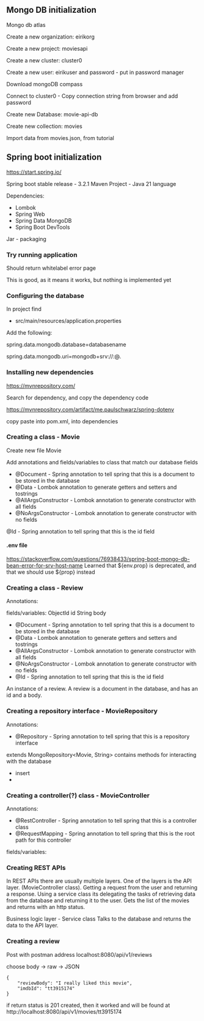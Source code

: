 
## Mongo DB initialization

Mongo db atlas

Create a new organization: eirikorg

Create a new project: moviesapi

Create a new cluster: cluster0

Create a new user: eirikuser and password - put in password manager

Download mongoDB compass

Connect to cluster0 - Copy connection string from browser and add password

Create new Database: movie-api-db

Create new collection: movies

Import data from movies.json, from tutorial


## Spring boot initialization
https://start.spring.io/

Spring boot stable release - 3.2.1 
Maven Project - Java 21 language

Dependencies:
* Lombok
* Spring Web
* Spring Data MongoDB
* Spring Boot DevTools

Jar - packaging


### Try running application

Should return whitelabel error page

This is good, as it means it works, but nothing is implemented yet


### Configuring the database

In project find
* src/main/resources/application.properties

Add the following:

spring.data.mongodb.database=databasename

spring.data.mongodb.uri=mongodb+srv://<username>:<password>@<cluster>.<database>


### Installing new dependencies

https://mvnrepository.com/

Search for dependency, and copy the dependency code

https://mvnrepository.com/artifact/me.paulschwarz/spring-dotenv

copy paste into pom.xml, into dependencies

### Creating a class - Movie

Create new file Movie

Add annotations and fields/variables to class that match our database fields

* @Document - Spring annotation to tell spring that this is a document to be stored in the database
* @Data - Lombok annotation to generate getters and setters and tostrings
* @AllArgsConstructor - Lombok annotation to generate constructor with all fields
* @NoArgsConstructor - Lombok annotation to generate constructor with no fields

@Id - Spring annotation to tell spring that this is the id field

#### .env file

https://stackoverflow.com/questions/76938433/spring-boot-mongo-db-bean-error-for-srv-host-name
Learned that ${env.prop} is deprecated, and that we should use ${prop} instead


### Creating a class - Review

Annotations:

fields/variables:
ObjectId id
String body

* @Document - Spring annotation to tell spring that this is a document to be stored in the database
* @Data - Lombok annotation to generate getters and setters and tostrings
* @AllArgsConstructor - Lombok annotation to generate constructor with all fields
* @NoArgsConstructor - Lombok annotation to generate constructor with no fields
* @Id - Spring annotation to tell spring that this is the id field

An instance of a review. A review is a document in the database, and has an id and a body.


### Creating a repository interface - MovieRepository

Annotations:
* @Repository - Spring annotation to tell spring that this is a repository interface

extends MongoRepository<Movie, String>
contains methods for interacting with the database
* insert
* 


### Creating a controller(?) class - MovieController

Annotations:
* @RestController - Spring annotation to tell spring that this is a controller class
* @RequestMapping - Spring annotation to tell spring that this is the root path for this controller

fields/variables:


### Creating REST APIs

In REST APIs there are usually multiple layers.
One of the layers is the API layer. (MovieController class).
Getting a request from the user and returning a response.
Using a service class its delegating the tasks of retrieving data from the database and returning it to the user.
Gets the list of the movies and returns with an http status.


Business logic layer - Service class
Talks to the database and returns the data to the API layer.



### Creating a review

Post with postman
address localhost:8080/api/v1/reviews

choose body -> raw -> JSON

```
{
    "reviewBody": "I really liked this movie",
    "imdbId": "tt3915174"
}
```

if return status is 201 created, then it worked
and will be found at
http://localhost:8080/api/v1/movies/tt3915174

